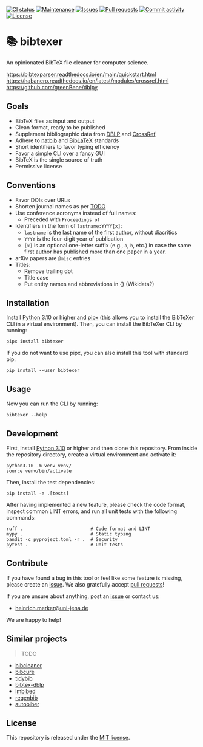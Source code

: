 [![CI status](https://img.shields.io/github/actions/workflow/status/heinrichreimer/bibtexer/ci.yml?branch=main&style=flat-square)](https://github.com/heinrichreimer/bibtexer/actions/workflows/ci.yml)
[![Maintenance](https://img.shields.io/maintenance/yes/2024?style=flat-square)](https://github.com/heinrichreimer/bibtexer/graphs/contributors)
[![Issues](https://img.shields.io/github/issues/heinrichreimer/bibtexer?style=flat-square)](https://github.com/heinrichreimer/bibtexer/issues)
[![Pull requests](https://img.shields.io/github/issues-pr/heinrichreimer/bibtexer?style=flat-square)](https://github.com/heinrichreimer/bibtexer/pulls)
[![Commit activity](https://img.shields.io/github/commit-activity/m/heinrichreimer/bibtexer?style=flat-square)](https://github.com/heinrichreimer/bibtexer/commits)
[![License](https://img.shields.io/github/license/heinrichreimer/bibtexer?style=flat-square)](LICENSE)

# 📚 bibtexer

An opinionated BibTeX file cleaner for computer science.

https://bibtexparser.readthedocs.io/en/main/quickstart.html
https://habanero.readthedocs.io/en/latest/modules/crossref.html
https://github.com/greenBene/dblpy

## Goals

- BibTeX files as input and output
- Clean format, ready to be published
- Supplement bibliographic data from [DBLP](https://dblp.org/) and [CrossRef](https://crossref.org/)
- Adhere to [natbib](https://ctan.org/pkg/natbib) and [BibLaTeX](https://ctan.org/pkg/biblatex) standards
- Short identifiers to favor typing efficiency
- Favor a simple CLI over a fancy GUI
- BibTeX is the single source of truth
- Permissive license

## Conventions

- Favor DOIs over URLs
- Shorten journal names as per [TODO](somestandard)
- Use conference acronyms instead of full names:
  - Preceded with `Proceedings of`
- Identifiers in the form of `lastname:YYYY[x]`:
  - `lastname` is the last name of the first author, without diacritics
  - `YYYY` is the four-digit year of publication
  - `[x]` is an optional one-letter suffix (e.g., `a`, `b`, etc.) in case the same first author has published more than one paper in a year.
- arXiv papers are `@misc` entries
- Titles:
  - Remove trailing dot
  - Title case
  - Put entity names and abbreviations in {} (Wikidata?)


## Installation

Install [Python 3.10](https://python.org/downloads/) or higher and [pipx](https://pypa.github.io/pipx/installation/) (this allows you to install the BibTeXer CLI in a virtual environment).
Then, you can install the BibTeXer CLI by running:

```shell
pipx install bibtexer
```

If you do not want to use pipx, you can also install this tool with standard pip:

```shell
pip install --user bibtexer
```

## Usage

Now you can run the CLI by running:

```shell
bibtexer --help
```

## Development

First, install [Python 3.10](https://python.org/downloads/) or higher and then clone this repository.
From inside the repository directory, create a virtual environment and activate it:

```shell
python3.10 -m venv venv/
source venv/bin/activate
```

Then, install the test dependencies:

```shell
pip install -e .[tests]
```

After having implemented a new feature, please check the code format, inspect common LINT errors, and run all unit tests with the following commands:

```shell
ruff .                         # Code format and LINT
mypy .                         # Static typing
bandit -c pyproject.toml -r .  # Security
pytest .                       # Unit tests
```

## Contribute

If you have found a bug in this tool or feel like some feature is missing, please create an [issue](https://github.com/heinrichreimer/bibtexer/issues). We also gratefully accept [pull requests](https://github.com/heinrichreimer/bibtexer/pulls)!

If you are unsure about anything, post an [issue](https://github.com/heinrichreimer/bibtexer/issues/new) or contact us:

- [heinrich.merker@uni-jena.de](mailto:heinrich.merker@uni-jena.de)

We are happy to help!

## Similar projects

> TODO

- [bibcleaner](https://github.com/sirrice/bibcleaner)
- [bibcure](https://github.com/bibcure/bibcure)
- [tidybib](https://github.com/ntessore/tidybib)
- [bibtex-dblp](https://github.com/volkm/bibtex-dblp)
- [imbibed](https://github.com/cassiersg/imbibed)
- [regenbib](https://github.com/joachimneu/regenbib)
- [autobiber](https://github.com/Yeba/autobiber)

## License

This repository is released under the [MIT license](LICENSE).
